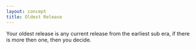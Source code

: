 ```yaml
---
layout: concept
title: Oldest Release
---
```


Your oldest release is any current release from the earliest sub era, if there is more then one, then you decide.
